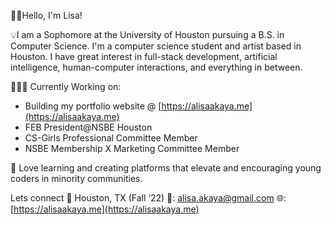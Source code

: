 👋🏽Hello, I'm Lisa!

💡I am a Sophomore at the University of Houston pursuing a B.S. in Computer Science. I'm a computer science student and artist based in Houston. I have great interest in full-stack development, artificial intelligence, human-computer interactions, and everything in between.

👩🏽‍💻 Currently Working on:
+ Building my portfolio website @ [https://alisaakaya.me](https://alisaakaya.me)
+ FEB President@NSBE Houston
+ CS-Girls Professional Committee Member
+ NSBE Membership X Marketing Committee Member

🌱 Love learning and creating platforms that elevate and encouraging young coders in minority communities.

Lets connect
📍 Houston, TX (Fall ‘22)
📧: [alisa.akaya@gmail.com](mailto:alisa.akaya@gmail.com)
🌐: [https://alisaakaya.me](https://alisaakaya.me)
